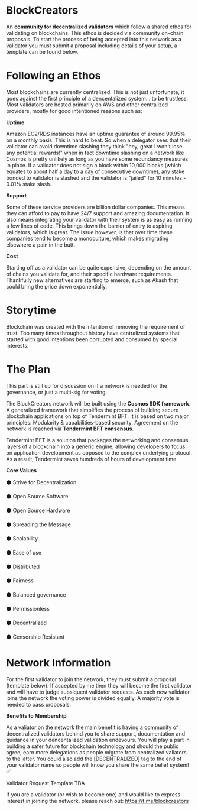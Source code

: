 # BlockCreators

An **community for decentralized validators** which follow a shared ethos for validating on blockchains. This ethos is decided via community on-chain proposals. 
To start the process of being accepted into this network as a validator you must submit a proposal including details of your setup, a template can be found below.

# Following an Ethos

Most blockchains are currently centralized. This is not just unfortunate, it goes against the first principle of a dencentalized system... to be trustless.
Most validators are hosted primarily on AWS and other centralized providers, mostly for good intentioned reasons such as:

**Uptime**

Amazon EC2/RDS instances have an uptime guarantee of around 99.95% on a monthly basis. This is hard to beat. So when a delegator sees that their validator can avoid downtime slashing they think "hey, great I won't lose any potential rewards!" when in fact downtime slashing on a network like Cosmos is pretty unlikely as long as you have some redundancy measures in place. If a validator does not sign a block within 10,000 blocks (which equates to about half a day to a day of consecutive downtime), any stake bonded to validator is slashed and the validator is "jailed" for 10 minutes - 0.01% stake slash. 

**Support**

Some of these service providers are billion dollar companies. This means they can afford to pay to have 24/7 support and amazing documentation. It also means integrating your validator with their system is as easy as running a few lines of code. This brings down the barrier of entry to aspiring validators, which is great. The issue however, is that over time these companies tend to become a monoculture, which makes migrating elsewhere a pain in the butt.

**Cost**

Starting off as a validator can be quite expensive, depending on the amount of chains you validate for, and their specific hardware requirements.
Thankfully new alternatives are starting to emerge, such as Akash that could bring the price down exponentially.

# Storytime

Blockchain was created with the intention of removing the requirement of trust. Too many times throughout history have centralized systems that started with good intentions been corrupted and consumed by special interests.

# The Plan

This part is still up for discussion on if a network is needed for the governance, or just a multi-sig for voting.

The BlockCreators network will be built using the **Cosmos SDK framework**. 
A generalized framework that simplifies the process of building secure blockchain applications on top of Tendermint BFT. 
It is based on two major principles: Modularity & capabilities-based security.
Agreement on the network is reached via **Tendermint BFT consensus**.

Tendermint BFT is a solution that packages the networking and consensus layers of a blockchain into a generic engine, 
allowing developers to focus on application development as opposed to the complex underlying protocol. 
As a result, Tendermint saves hundreds of hours of development time.


**Core Values**

⚫️ Strive for Decentralization

⚫️ Open Source Software

⚫️ Open Source Hardware

⚫️ Spreading the Message

⚫️ Scalability

⚫️ Ease of use

⚫️ Distributed

⚫️ Fairness

⚫️ Balanced governance
                                                                                                       
⚫️ Permissionless 
                                                     
⚫️ Decentralized
                                             
⚫️ Censorship Resistant


# Network Information

For the first validator to join the network, they must submit a proposal (template below).
If accepted by me then they will become the first validator and will have to judge subsiquent validator requests.
As each new validator joins the network the voting power is divided equally. A majority vote is needed to pass proposals.

**Benefits to Membership**

As a valiator on the network the main benefit is having a community of decentralized validators behind you to share support, documentation and guidance in your dencentalized validation endevours. You will play a part in building a safer future for blockchain technology and should the public agree, earn more delegations as people migrate from centralized valiators to the latter. You could also add the [DECENTRALIZED] tag to the end of your validator name so people will know you share the same belief system! ✅

Validator Request Template TBA

If you are a validator (or wish to become one) and would like to express interest in joining the network, please reach out:
https://t.me/blockcreators

